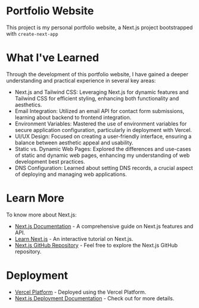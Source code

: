 # Portfolio Website 
This project is my personal portfolio website, a Next.js project bootstrapped with `create-next-app`

# What I've Learned 
Through the development of this portfolio website, I have gained a deeper understanding and practical experience in several key areas:
* Next.js and Tailwind CSS: Leveraging Next.js for dynamic features and Tailwind CSS for efficient styling, enhancing both functionality and aesthetics.
* Email Integration: Utilized an email API for contact form submissions, learning about backend to frontend integration.
* Environment Variables: Mastered the use of environment variables for secure application configuration, particularly in deployment with Vercel.
* UI/UX Design: Focused on creating a user-friendly interface, ensuring a balance between aesthetic appeal and usability.
* Static vs. Dynamic Web Pages: Explored the differences and use-cases of static and dynamic web pages, enhancing my understanding of web development best practices.
* DNS Configuration: Learned about setting DNS records, a crucial aspect of deploying and managing web applications.

# Learn More 
To know more about Next.js:
* [Next.js Documentation](https://nextjs.org/docs) - A comprehensive guide on Next.js features and API.
* [Learn Next.js](https://nextjs.org/learn) - An interactive tutorial on Next.js.
* [Next.js GitHub Repository](https://github.com/vercel/next.js/) - Feel free to explore the Next.js GitHub repository.

# Deployment 
* [Vercel Platform](https://vercel.com/new?utm_medium=default-template&filter=next.js&utm_source=create-next-app&utm_campaign=create-next-app-readme) - Deployed using the Vercel Platform.
* [Next.js Deployment Documentation](https://nextjs.org/docs/deployment) - Check out for more details.






